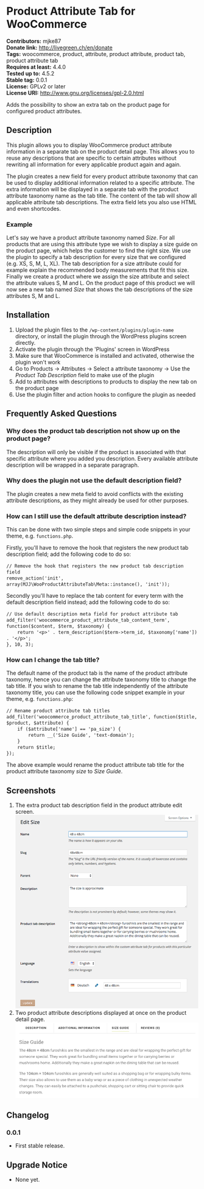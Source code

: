 # Product Attribute Tab for WooCommerce #
**Contributors:** mjke87  
**Donate link:** http://livegreen.ch/en/donate  
**Tags:** woocommerce, product, attribute, product attribute, product tab, product attribute tab  
**Requires at least:** 4.4.0  
**Tested up to:** 4.5.2  
**Stable tag:** 0.0.1  
**License:** GPLv2 or later  
**License URI:** http://www.gnu.org/licenses/gpl-2.0.html  

Adds the possibility to show an extra tab on the product page for configured product attributes.

## Description ##

This plugin allows you to display WooCommerce product attribute information in a separate tab on the product detail page. This allows you to reuse any descriptions that are specific to certain attributes without rewriting all information for every applicable product again and again. 

The plugin creates a new field for every product attribute taxonomy that can be used to display additional information related to a specific attribute. The extra information will be displayed in a separate tab with the product attribute taxonomy name as the tab title. The content of the tab will show all applicable attribute tab descriptions. The extra field lets you also use HTML and even shortcodes.

### Example ###
Let's say we have a product attribute taxonomy named *Size*. For all products that are using this attribute type we wish to display a size guide on the product page, which helps the customer to find the right size. We use the plugin to specify a tab description for every size that we configured (e.g. XS, S, M, L, XL). The tab description for a size attribute could for example explain the recommended body measurements that fit this size. Finally we create a product where we assign the size attribute and select the attribute values S, M and L. On the product page of this product we will now see a new tab named *Size* that shows the tab descriptions of the size attributes S, M and L.

## Installation ##

1. Upload the plugin files to the `/wp-content/plugins/plugin-name` directory, or install the plugin through the WordPress plugins screen directly.
1. Activate the plugin through the 'Plugins' screen in WordPress
1. Make sure that WooCommerce is installed and activated, otherwise the plugin won't work
1. Go to Products -> Attributes -> Select a attribute taxonomy -> Use the *Product Tab Description* field to make use of the plugin
1. Add to attributes with descriptions to products to display the new tab on the product page
1. Use the plugin filter and action hooks to configure the plugin as needed

## Frequently Asked Questions ##

### Why does the product tab description not show up on the product page? ###

The description will only be visible if the product is associated with that specific attribute where you added you description. Every available attribute description will be wrapped in a separate paragraph.

### Why does the plugin not use the default description field? ###

The plugin creates a new meta field to avoid conflicts with the existing attribute descriptions, as they might already be used for other purposes.

### How can I still use the default attribute description instead? ###

This can be done with two simple steps and simple code snippets in your theme, e.g. `functions.php`.

Firstly, you'll have to remove the hook that registers the new product tab description field; add the following code to do so:

    // Remove the hook that registers the new product tab description field
    remove_action('init', array(MJJ\WooProductAttributeTab\Meta::instance(), 'init'));

Secondly you'll have to replace the tab content for every term with the default description field instead; add the following code to do so:

    // Use default description meta field for product attribute tab
    add_filter('woocommerce_product_attribute_tab_content_term', function($content, $term, $taxonomy) {
        return '<p>' . term_description($term->term_id, $taxonomy['name']) . '</p>';
    }, 10, 3);

### How can I change the tab title? ###
The default name of the product tab is the name of the product attribute taxonomy, hence you can change the attribute taxonomy title to change the tab title. If you wish to rename the tab title independently of the attribute taxonomy title, you can use the following code snippet example in your theme, e.g. `functions.php`:

    // Rename product attribute tab titles
    add_filter('woocommerce_product_attribute_tab_title', function($title, $product, $attribute) {
        if ($attribute['name'] == 'pa_size') {
            return __('Size Guide', 'text-domain');
        }
        return $title;
    });

The above example would rename the product attribute tab title for the product attribute taxonomy *size* to *Size Guide*.

## Screenshots ##

1. The extra product tab description field in the product attribute edit screen.
 ![The extra product tab description field in the product attribute edit screen.](assets/screenshot-1.png)
1. Two product attribute descriptions displayed at once on the product detail page.
 ![Two product attribute descriptions displayed at once on the product detail page.](assets/screenshot-2.png)

## Changelog ##

### 0.0.1 ###

* First stable release.

## Upgrade Notice ##

* None yet.
